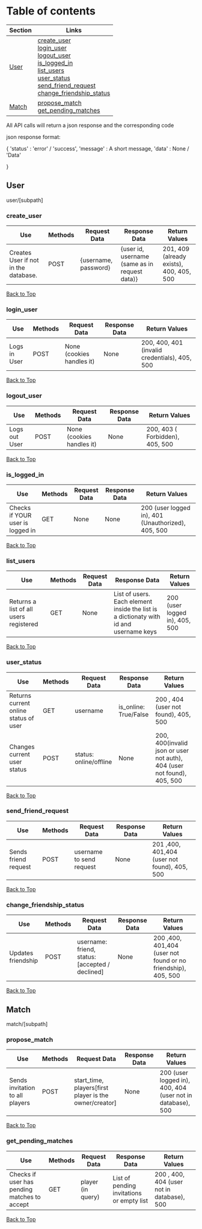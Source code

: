 # Table of contents
| Section | Links |
|---------|-------|
| [User](#user) | [create_user](#create_user) <br> [login_user](#login_user) <br> [logout_user](#logout_user) <br> [is_logged_in](#is_logged_in) <br> [list_users](#list_users) <br> [user_status](#user_status) <br> [send_friend_request](#send_friend_request)<br> [change_friendship_status](#change_friendship_status) |
| [Match](#match) | [propose_match](#propose_match) <br> [get_pending_matches](#get_pending_matches) |


All API calls will return a json response and the corresponding code

json response format:

{
    'status' : 'error' / 'success',
    'message' : A short message,
    'data' : None / 'Data'

}
## User

user/[subpath]

### create_user

| Use | Methods | Request Data | Response Data | Return Values|
| --- | --- | --- | ---| ---|
| Creates User if not in the database. | POST | {username, password} | {user id, username (same as in request data)} |  201, 409 (already exists), 400, 405, 500 |

[Back to Top](#table-of-contents)



### login_user

| Use | Methods | Request Data | Response Data | Return Values|
| --- | --- | --- | ---| ---|
| Logs in User| POST | None (cookies handles it) | None |200, 400, 401 (invalid credentials), 405, 500|

[Back to Top](#table-of-contents)


### logout_user

| Use | Methods | Request Data | Response Data | Return Values|
| --- | --- | --- | ---| ---|
| Logs out User| POST | None (cookies handles it) | None |200, 403 ( Forbidden), 405, 500|

[Back to Top](#table-of-contents)


### is_logged_in


| Use | Methods | Request Data | Response Data | Return Values|
| --- | --- | --- | ---| ---|
| Checks if YOUR user is logged in | GET | None | None |  200 (user logged in), 401 (Unauthorized), 405, 500|

[Back to Top](#table-of-contents)


### list_users

| Use | Methods | Request Data | Response Data | Return Values|
| --- | --- | --- | ---| ---|
| Returns a list of all users registered | GET | None | List of users. Each element inside the list is a dictionaty with id and username keys |  200 (user logged in), 405, 500|

[Back to Top](#table-of-contents)


### user_status

| Use | Methods | Request Data | Response Data | Return Values|
| --- | --- | --- | ---| ---|
| Returns current online status of user | GET | username | is_online: True/False |  200 , 404 (user not found), 405, 500|
| Changes current user status | POST | status: online/offline | None |  200, 400(invalid json or user not auth), 404 (user not found), 405, 500|

[Back to Top](#table-of-contents)


### send_friend_request

| Use | Methods | Request Data | Response Data | Return Values|
| --- | --- | --- | ---| ---|
| Sends friend request | POST | username to send request  | None |  201 ,400, 401,404 (user not found), 405, 500|

[Back to Top](#table-of-contents)

### change_friendship_status

| Use | Methods | Request Data | Response Data | Return Values|
| --- | --- | --- | ---| ---|
| Updates friendship | POST | username: friend, status: [accepted / declined]  | None |  200 ,400, 401,404 (user not found or no friendship), 405, 500|


[Back to Top](#table-of-contents)


## Match

match/[subpath]

### propose_match

| Use | Methods | Request Data | Response Data | Return Values|
| --- | --- | --- | ---| ---|
| Sends invitation to all players | POST | start_time, players[first player is the owner/creator] | None |  200 (user logged in), 400, 404 (user not in database), 500|

[Back to Top](#table-of-contents)


### get_pending_matches

| Use | Methods | Request Data | Response Data | Return Values|
| --- | --- | --- | ---| ---|
| Checks if user has pending matches to accept | GET | player (in query) | List of pending invitations or empty list |  200 , 400, 404 (user not in database), 500|

[Back to Top](#table-of-contents)

